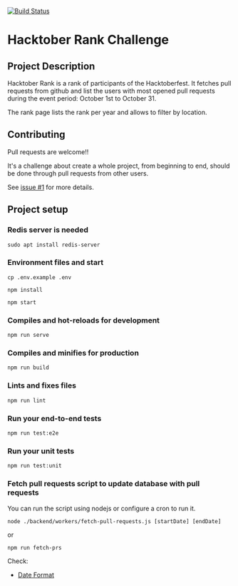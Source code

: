 [![Build Status](https://travis-ci.org/paulodiovani/hacktoberrank.svg?branch=master)](https://travis-ci.org/paulodiovani/hacktoberrank)

# Hacktober Rank Challenge

## Project Description

Hacktober Rank is a rank of participants of the Hacktoberfest. It fetches pull requests from github and list the users with most opened pull requests during the event period: October 1st to October 31.

The rank page lists the rank per year and allows to filter by location.

## Contributing

Pull requests are welcome!!

It's a challenge about create a whole project, from beginning to end, should be done through pull requests from other users.

See [issue #1](https://github.com/paulodiovani/hacktoberrank/issues/1) for more details.

## Project setup

### Redis server is needed
```
sudo apt install redis-server
```

### Environment files and start
```
cp .env.example .env

npm install

npm start
```

### Compiles and hot-reloads for development
```
npm run serve
```

### Compiles and minifies for production
```
npm run build
```

### Lints and fixes files
```
npm run lint
```

### Run your end-to-end tests
```
npm run test:e2e
```

### Run your unit tests
```
npm run test:unit
```

### Fetch pull requests script to update database with pull requests

You can run the script using nodejs or configure a cron to run it.

`node ./backend/workers/fetch-pull-requests.js [startDate] [endDate]`

or

`npm run fetch-prs`

Check:

- [Date Format](https://help.github.com/en/articles/understanding-the-search-syntax)
